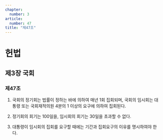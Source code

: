 ```yaml
---
chapter:
  number: 3
article:
  number: 47
title: "제47조"
---
```

# 헌법

## 제3장 국회

### 제47조

1. 국회의 정기회는 법률이 정하는 바에 의하여 매년 1회 집회되며, 국회의 임시회는 대통령 또는 국회재적의원 4분의 1 이상의 요구에 의하여 집회된다.

2. 정기회의 회기는 100일을, 임시회의 회기는 30일을 초과할 수 없다.

3. 대통령이 임시회의 집회를 요구할 때에는 기간과 집회요구의 이유를 명시하여야 한다.
